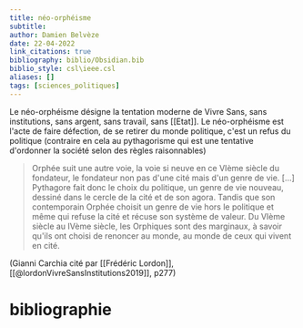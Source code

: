 ```yaml
---
title: néo-orphéisme
subtitle:
author: Damien Belvèze
date: 22-04-2022
link_citations: true
bibliography: biblio/Obsidian.bib
biblio_style: csl\ieee.csl
aliases: []
tags: [sciences_politiques]
---
```


Le néo-orphéisme désigne la tentation moderne de Vivre Sans, sans institutions, sans argent, sans travail, sans [[Etat]]. Le néo-orphéisme est l'acte de faire défection, de se retirer du monde politique, c'est un refus du politique (contraire en cela au pythagorisme qui est une tentative d'ordonner la société selon des règles raisonnables)

> Orphée suit une autre voie, la voie si neuve en ce VIème siècle du fondateur, le fondateur non pas d'une cité mais d'un genre de vie. [...] Pythagore fait donc le choix du politique, un genre de vie nouveau, dessiné dans le cercle de la cité et de son agora. Tandis que son contemporain Orphée choisit un genre de vie hors le politique et même qui refuse la cité et récuse son système de valeur. Du VIème siècle au IVème siècle, les Orphiques sont des marginaux, à savoir qu'ils ont choisi de renoncer au monde, au monde de ceux qui vivent en cité. 

(Gianni Carchia cité par [[Frédéric Lordon]], [[@lordonVivreSansInstitutions2019]], p277)







# bibliographie

